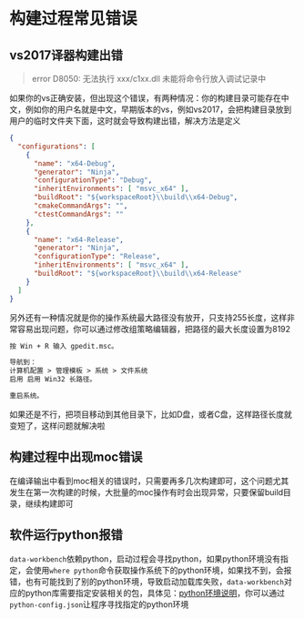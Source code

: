 # 构建过程常见错误

## vs2017译器构建出错

> error D8050: 无法执行 xxx/c1xx.dll  未能将命令行放入调试记录中

如果你的vs正确安装，但出现这个错误，有两种情况：你的构建目录可能存在中文，例如你的用户名就是中文，早期版本的vs，例如vs2017，会把构建目录放到用户的临时文件夹下面，这时就会导致构建出错，解决方法是定义
```json
{
  "configurations": [
    {
      "name": "x64-Debug",
      "generator": "Ninja",
      "configurationType": "Debug",
      "inheritEnvironments": [ "msvc_x64" ],
      "buildRoot": "${workspaceRoot}\\build\\x64-Debug",
      "cmakeCommandArgs": "",
      "ctestCommandArgs": ""
    },
    {
      "name": "x64-Release",
      "generator": "Ninja",
      "configurationType": "Release",
      "inheritEnvironments": [ "msvc_x64" ],
      "buildRoot": "${workspaceRoot}\\build\\x64-Release"
    }
  ]
}
```

另外还有一种情况就是你的操作系统最大路径没有放开，只支持255长度，这样非常容易出现问题，你可以通过修改组策略编辑器，把路径的最大长度设置为8192

```txt
按 Win + R 输入 gpedit.msc。

导航到：
计算机配置 > 管理模板 > 系统 > 文件系统
启用 启用 Win32 长路径。

重启系统。
```

如果还是不行，把项目移动到其他目录下，比如D盘，或者C盘，这样路径长度就变短了，这样问题就解决啦

## 构建过程中出现moc错误

在编译输出中看到moc相关的错误时，只需要再多几次构建即可，这个问题尤其发生在第一次构建的时候，大批量的moc操作有时会出现异常，只要保留build目录，继续构建即可

## 软件运行python报错

`data-workbench`依赖python，启动过程会寻找python，如果python环境没有指定，会使用`where python`命令获取操作系统下的python环境，如果找不到，会报错，也有可能找到了别的python环境，导致启动加载库失败，`data-workbench`对应的python库需要指定安装相关的包，具体见：[python环境说明](./python环境.md)，你可以通过`python-config.json`让程序寻找指定的python环境



